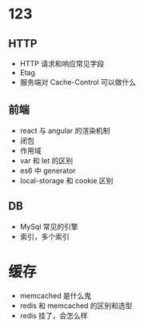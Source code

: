 # 123

## HTTP
- HTTP 请求和响应常见字段
- Etag 
- 服务端对 Cache-Control 可以做什么
## 前端
- react 与 angular 的渲染机制
- 闭包 
- 作用域  
- var 和 let 的区别 
- es6 中 generator
- local-storage 和 cookie 区别

## DB 
- MySql 常见的引擎 
- 索引，多个索引 
# 缓存
- memcached 是什么鬼
- redis 和 memcached 的区别和选型
- redis 挂了，会怎么样
